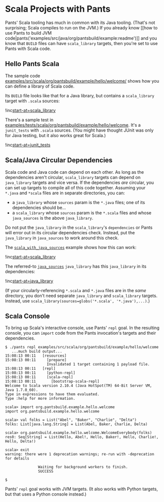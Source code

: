 Scala Projects with Pants
=========================

Pants' Scala tooling has much in common with its Java tooling. (That's
not surprising; Scala compiles to run on the JVM.) If you already know
[[how to use Pants to build JVM code|pants('examples/src/java/org/pantsbuild/example:readme')]]
 and you know that
`BUILD` files can have <a xref="bdict_scala_library">`scala_library`</a> targets,
then you're set to use Pants with Scala code.

Hello Pants Scala
-----------------

The sample code
[examples/src/scala/org/pantsbuild/example/hello/welcome/](https://github.com/pantsbuild/pants/blob/master/examples/src/scala/org/pantsbuild/example/hello/welcome/)
shows how you can define a library of Scala code.

Its `BUILD` file looks like that for a Java library, but contains a
`scala_library` target with `.scala` sources:

!inc[start-at=scala_library](hello/welcome/BUILD)

There's a sample test in
[examples/tests/scala/org/pantsbuild/example/hello/welcome](https://github.com/pantsbuild/pants/tree/master/examples/tests/scala/org/pantsbuild/example/hello/welcome).
It's a <a xref="bdict_junit_tests">`junit_tests`</a> with `.scala` sources.
(You might have thought JUnit was only for Java testing, but it also works great
for Scala.)

!inc[start-at=junit_tests](../../../../../tests/scala/org/pantsbuild/example/hello/welcome/BUILD)

Scala/Java Circular Dependencies
--------------------------------

Scala code and Java code can depend on each other. As long as the dependencies aren't circular,
`scala_library` targets can depend on `java_library` targets and vice versa. If the dependencies
*are* circular, you can set up targets to compile all of this code together. Assuming your `*.java`
and `*scala` files are in separate directories, you can:

-   a `java_library` whose `sources` param is the `*.java` files; one of its
    dependencies should be...
-   a `scala_library` whose `sources` param is the `*.scala` files and
    whose `java_sources` is the above `java_library`.

Do not put the `java_library` in the `scala_library`'s `dependencies` or Pants will error out in its
circular dependencies check. Instead, put the `java_library` in `java_sources` to work around this
check.

The [`scala_with_java_sources`](https://github.com/pantsbuild/pants/tree/master/examples/src/scala/org/pantsbuild/example/scala_with_java_sources)
example shows how this can work:

!inc[start-at=scala_library](scala_with_java_sources/BUILD)

The referred-to
[`java_sources`](https://github.com/pantsbuild/pants/tree/master/examples/src/java/org/pantsbuild/example/java_sources/BUILD)
`java_library` has this `java_library` in its dependencies:

!inc[start-at=java_library](../../../../java/org/pantsbuild/example/java_sources/BUILD)

(If your circularly-referencing `*.scala` and `*.java` files are in the *same* directory, you don't
need separate `java_library` and `scala_library` targets. Instead, use
`scala_library(sources=globs('*.scala', '*.java'),...)`.)

Scala Console
-------------

To bring up Scala's interactive console, use Pants'
<a xref="oref_goal_repl">`repl`</a> goal.
In the resulting console, you can `import` code from the Pants invocation's
targets and their dependencies.

    $ ./pants repl examples/src/scala/org/pantsbuild/example/hello/welcome
       ...much build output...
    15:08:13 00:11   [resources]
    15:08:13 00:11     [prepare]
                       Invalidated 1 target containing 1 payload file.
    15:08:13 00:11   [repl]
    15:08:13 00:11     [python-repl]
    15:08:13 00:11     [scala-repl]
    15:08:13 00:11       [bootstrap-scala-repl]
    Welcome to Scala version 2.10.4 (Java HotSpot(TM) 64-Bit Server VM, Java 1.7.0_60).
    Type in expressions to have them evaluated.
    Type :help for more information.

    scala> import org.pantsbuild.example.hello.welcome
    import org.pantsbuild.example.hello.welcome

    scala> val folks = List("Abel", "Baker", "Charlie", "Delta")
    folks: List[java.lang.String] = List(Abel, Baker, Charlie, Delta)

    scala> org.pantsbuild.example.hello.welcome.WelcomeEverybody(folks)
    res0: Seq[String] = List(Hello, Abel!, Hello, Baker!, Hello, Charlie!, Hello, Delta!)

    scala> exit
    warning: there were 1 deprecation warnings; re-run with -deprecation for details

                   Waiting for background workers to finish.
                   SUCCESS

    $

Pants' `repl` goal works with JVM targets. (It also works with Python targets, but that uses a
Python console instead.)
